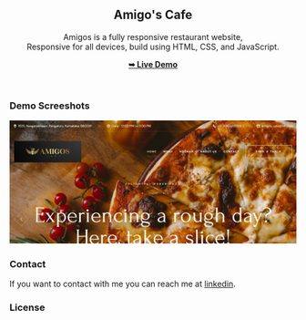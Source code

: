 <div align="center">

  <h2 align="center">Amigo's Cafe</h2>

  Amigos is a fully responsive restaurant website, <br />Responsive for all devices, build using HTML, CSS, and JavaScript.

  <a href="https://neeyald.github.io/Amigo-cafe/"><strong>➥ Live Demo</strong></a>

</div>

<br />

### Demo Screeshots

![Amigos Desktop Demo](./readme-images/WhatsApp%20Image%202023-08-10%20at%2016.30.25.jpg "Desktop Demo")

### Contact

If you want to contact with me you can reach me at [linkedin](https://www.linkedin.com/in/neeyal).

### License

